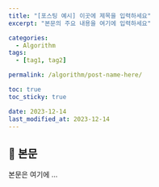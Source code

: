 ```yaml
---
title: "[포스팅 예시] 이곳에 제목을 입력하세요"
excerpt: "본문의 주요 내용을 여기에 입력하세요"

categories:
  - Algorithm
tags:
  - [tag1, tag2]

permalink: /algorithm/post-name-here/

toc: true
toc_sticky: true

date: 2023-12-14
last_modified_at: 2023-12-14
---
```


## 🦥 본문

본문은 여기에 ...
